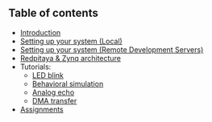 ## Table of contents
* [Introduction](Introduction)
* [Setting up your system (Local)](Setting-up-your-system)
* [Setting up your system (Remote Development Servers)](Setting-up-your-system-(Remote-Development-Servers))
* [Redpitaya & Zynq architecture](Redpitaya-&-Zynq-architecture)
* Tutorials:
   * [LED blink](LED-blink)
   * [Behavioral simulation](Behavioral-simulation)
   * [Analog echo](Analog-echo)
   * [DMA transfer](DMA-transfer)
* [Assignments](Assignments)